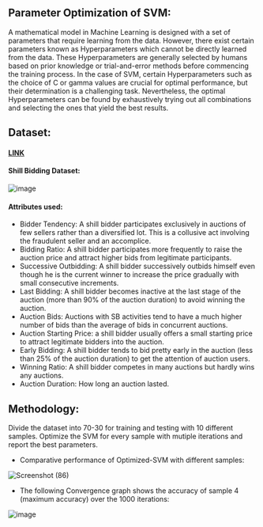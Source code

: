 ## Parameter Optimization of SVM:
A mathematical model in Machine Learning is designed with a set of parameters that require learning from the data. However, there exist certain parameters known as Hyperparameters which cannot be directly learned from the data. These Hyperparameters are generally selected by humans based on prior knowledge or trial-and-error methods before commencing the training process. In the case of SVM, certain Hyperparameters such as the choice of C or gamma values are crucial for optimal performance, but their determination is a challenging task. Nevertheless, the optimal Hyperparameters can be found by exhaustively trying out all combinations and selecting the ones that yield the best results.

## Dataset:
#### [LINK](https://archive.ics.uci.edu/ml/datasets/Shill+Bidding+Dataset)
#### Shill Bidding Dataset:
![image](https://user-images.githubusercontent.com/91868707/233176760-aae0b44e-b3d1-4e41-9cba-967aff35843c.png)

#### Attributes used:

* Bidder Tendency: A shill bidder participates exclusively in auctions of few sellers rather than a diversified lot. This is a collusive act involving the fraudulent seller and an accomplice.
* Bidding Ratio: A shill bidder participates more frequently to raise the auction price and attract higher bids from legitimate participants.
* Successive Outbidding: A shill bidder successively outbids himself even though he is the current winner to increase the price gradually with small consecutive increments.
* Last Bidding: A shill bidder becomes inactive at the last stage of the auction (more than 90\% of the auction duration) to avoid winning the auction.
* Auction Bids: Auctions with SB activities tend to have a much higher number of bids than the average of bids in concurrent auctions.
* Auction Starting Price: a shill bidder usually offers a small starting price to attract legitimate bidders into the auction.
* Early Bidding: A shill bidder tends to bid pretty early in the auction (less than 25\% of the auction duration) to get the attention of auction users.
* Winning Ratio: A shill bidder competes in many auctions but hardly wins any auctions.
* Auction Duration: How long an auction lasted.

## Methodology:
Divide the dataset into 70-30 for training and testing with 10 different samples. Optimize the SVM for every sample with mutiple iterations and report the best parameters.

* Comparative performance of Optimized-SVM with different samples:

![Screenshot (86)](https://user-images.githubusercontent.com/91868707/233196652-83530917-f31d-4bca-8070-9d35fc7ef7d8.png)

* The following Convergence graph shows the accuracy of sample 4 (maximum accuracy) over the 1000 iterations:

![image](https://user-images.githubusercontent.com/91868707/233446888-5ff95e60-f039-4878-b1da-d9db90a51132.png)
